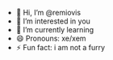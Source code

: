 - 👋 Hi, I’m @remiovis
- 👀 I’m interested in you
- 🌱 I’m currently learning 
- 😄 Pronouns: xe/xem
- ⚡ Fun fact: i am not a furry

<!---
remiovis/remiovis is a ✨ special ✨ repository because its `README.md` (this file) appears on your GitHub profile.
You can click the Preview link to take a look at your changes.
--->
